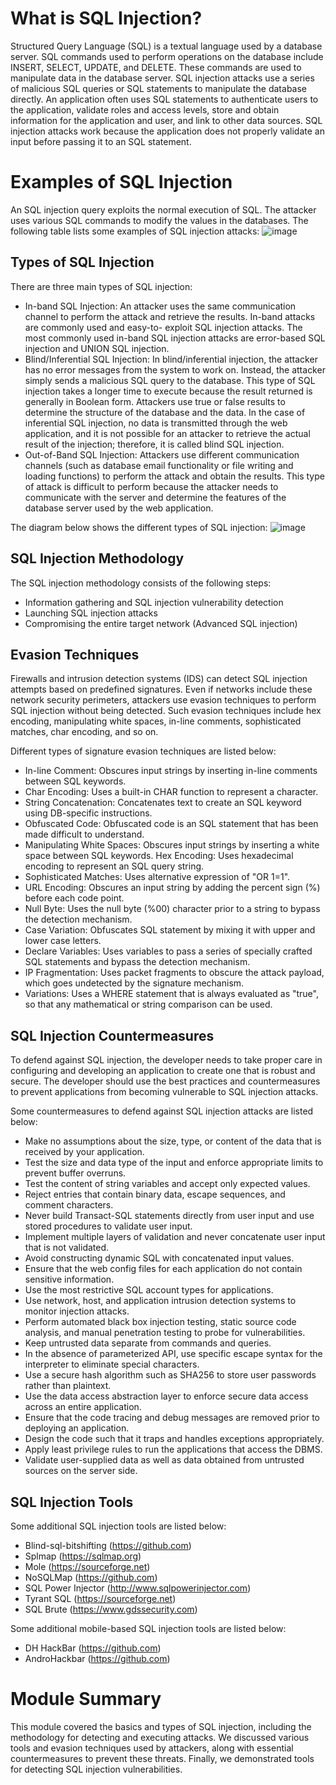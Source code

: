 # What is SQL Injection?

Structured Query Language (SQL) is a textual language used by a      database server. SQL commands used to perform operations on the      database include INSERT, SELECT, UPDATE, and DELETE. These commands  are used to manipulate data in the database server.
      SQL injection attacks use a series of malicious SQL queries or SQL    statements to manipulate the database directly. An application    often    uses SQL statements to authenticate users to the    application,    validate roles and access levels, store and obtain    information for    the application and user, and link to other data    sources. SQL    injection attacks work because the application does    not properly    validate an input before passing it to an SQL    statement.

# Examples of SQL Injection
An SQL injection query exploits the normal execution of SQL. The attacker uses various SQL commands to modify the values in the databases.
The following table lists some examples of SQL injection attacks:
![image](https://github.com/LamlLee/SQL-Injection/assets/108409882/7766d13e-25c3-4abe-b024-fb95264dd14d)


## Types of SQL Injection


There are three main types of SQL injection:

- In-band SQL Injection: An attacker uses the same communication    channel to perform the attack and retrieve the results. In-band    attacks are commonly used and easy-to- exploit SQL injection attacks.    The most commonly used in-band SQL injection attacks are error-based    SQL injection and UNION SQL injection.
- Blind/Inferential SQL Injection: In blind/inferential injection, the attacker has no error messages from the system to work on.    Instead, the attacker simply sends a malicious SQL query to the    database. This type of SQL injection takes a longer time to execute    because the result returned is generally in Boolean form. Attackers    use true or false results to determine the structure of the database    and the data. In the case of inferential SQL injection, no data is    transmitted through the web application, and it is not possible for    an attacker to retrieve the actual result of the injection;    therefore, it is called blind SQL injection.
- Out-of-Band SQL Injection: Attackers use different communication    channels (such as database email functionality or file writing and      loading functions) to perform the attack and obtain the results. This    type of attack is difficult to perform because the attacker needs to     communicate with the server and determine the features of the       database server used by the web application.

The diagram below shows the different types of SQL injection:
![image](https://github.com/LamlLee/SQL-Injection/assets/108409882/3c156a09-d222-4a09-b78f-37aa1d520b93)

## SQL Injection Methodology 


The SQL injection methodology consists of the following steps:
- Information gathering and SQL injection vulnerability detection 
- Launching SQL injection attacks
- Compromising the entire target network (Advanced SQL injection)



## Evasion Techniques


Firewalls and intrusion detection systems (IDS) can detect SQL injection attempts based on predefined signatures. Even if networks include these network security perimeters, attackers use evasion techniques to perform SQL injection without being detected. Such evasion techniques include hex encoding, manipulating white spaces, in-line comments, sophisticated matches, char encoding, and so on. 

Different types of signature evasion techniques are listed below:
- In-line Comment: Obscures input strings by inserting in-line comments between SQL keywords.
- Char Encoding: Uses a built-in CHAR function to represent a character.
- String Concatenation: Concatenates text to create an SQL keyword using DB-specific instructions.
- Obfuscated Code: Obfuscated code is an SQL statement that has been made difficult to understand.
- Manipulating White Spaces: Obscures input strings by inserting a white space between SQL keywords.
Hex Encoding: Uses hexadecimal encoding to represent an SQL query string.
- Sophisticated Matches: Uses alternative expression of "OR 1=1".
- URL Encoding: Obscures an input string by adding the percent sign (%) before each code point.
- Null Byte: Uses the null byte (%00) character prior to a string to bypass the detection mechanism.
- Case Variation: Obfuscates SQL statement by mixing it with upper and lower case letters.
- Declare Variables: Uses variables to pass a series of specially crafted SQL statements and bypass the detection mechanism.
- IP Fragmentation: Uses packet fragments to obscure the attack payload, which goes undetected by the signature mechanism.
- Variations: Uses a WHERE statement that is always evaluated as "true", so that any mathematical or string comparison can be used.

## SQL Injection Countermeasures


To defend against SQL injection, the developer needs to take proper care in configuring and developing an application to create one that is robust and secure. The developer should use the best practices and countermeasures to prevent applications from becoming vulnerable to SQL injection attacks.

Some countermeasures to defend against SQL injection attacks are listed below:
- Make no assumptions about the size, type, or content of the data that is received by your application.
- Test the size and data type of the input and enforce appropriate limits to prevent buffer
overruns.
- Test the content of string variables and accept only expected values.
- Reject entries that contain binary data, escape sequences, and comment characters.
- Never build Transact-SQL statements directly from user input and use stored procedures to validate user input.
- Implement multiple layers of validation and never concatenate user input that is not validated.
- Avoid constructing dynamic SQL with concatenated input values.
- Ensure that the web config files for each application do not contain sensitive information.
- Use the most restrictive SQL account types for applications.
- Use network, host, and application intrusion detection systems to monitor injection attacks.
- Perform automated black box injection testing, static source code analysis, and manual penetration testing to probe for vulnerabilities.
- Keep untrusted data separate from commands and queries.
- In the absence of parameterized API, use specific escape syntax for the interpreter to eliminate special characters.
- Use a secure hash algorithm such as SHA256 to store user passwords rather than plaintext.
- Use the data access abstraction layer to enforce secure data access across an entire application.
- Ensure that the code tracing and debug messages are removed prior to deploying an application.
- Design the code such that it traps and handles exceptions appropriately.
- Apply least privilege rules to run the applications that access the DBMS.
- Validate user-supplied data as well as data obtained from untrusted sources on the server side.


## SQL Injection Tools


Some additional SQL injection tools are listed below:
- Blind-sql-bitshifting (https://github.com)
- Splmap (https://sqlmap.org)
- Mole (https://sourceforge.net)
- NoSQLMap (https://github.com)
- SQL Power Injector (http://www.sqlpowerinjector.com)
- Tyrant SQL (https://sourceforge.net)
- SQL Brute (https://www.gdssecurity.com)


Some additional mobile-based SQL injection tools are listed below:
- DH HackBar (https://github.com)
- AndroHackbar (https://github.com)


# Module Summary

This module covered the basics and types of SQL injection, including the methodology for detecting and executing attacks. We discussed various tools and evasion techniques used by attackers, along with essential countermeasures to prevent these threats. Finally, we demonstrated tools for detecting SQL injection vulnerabilities.


